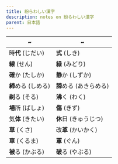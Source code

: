 ```yaml
---
title: 紛らわしい漢字
description: notes on 紛らわしい漢字
parent: 日本語
---
```


| ~             | ~               |
| ------------- | --------------- |
| 時**代** (じだい)  | **式** (しき)      |
| **線** (せん)    | **緑** (みどり)     |
| **確**か (たしか)  | **静**か (しずか)    |
| **締**める (しめる) | **諦**める (あきらめる) |
| **剃**る (そる)   | **沸**く (わく)     |
| **場**所 (ばしょ)  | **傷** (きず)      |
| 気**体** (きたい)  | **休**日 (きゅうじつ)  |
| **草** (くさ)    | 改**革** (かいかく)   |
| **車** (くるま)   | **軍** (ぐん)      |
| **被**る (かぶる)  | **破**る (やぶる)    |
